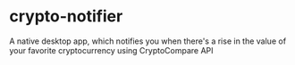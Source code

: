 # crypto-notifier
A native desktop app, which notifies you when there's a rise in the value of your favorite cryptocurrency using CryptoCompare API
